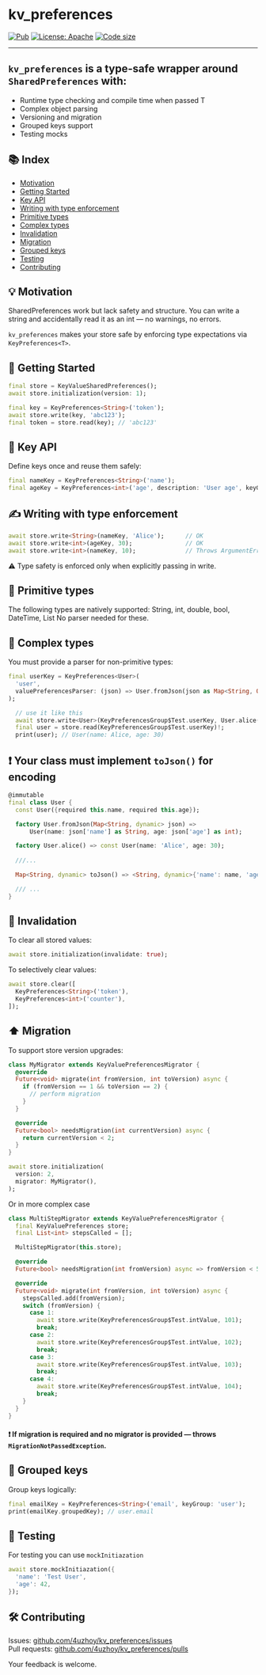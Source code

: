 

# kv_preferences

[![Pub](https://img.shields.io/pub/v/kv_preferences.svg)](https://pub.dev/packages/kv_preferences)
[![License: Apache](https://img.shields.io/github/license/saltstack/salt)](https://github.com/4uzhoy/kv_preferences/blob/main/LICENSE)
[![Code size](https://img.shields.io/github/languages/code-size/4uzhoy/kv_preferences.svg)](https://github.com/4uzhoy/kv_preferences)

---

## `kv_preferences` is a type-safe wrapper around `SharedPreferences` with:


- Runtime type checking and compile time when passed T
- Complex object parsing
- Versioning and migration
- Grouped keys support
- Testing mocks


## 📚 Index

- [Motivation](#motivation)
- [Getting Started](#getting-started)
- [Key API](#key-api)
- [Writing with type enforcement](#writing-with-type-enforcement)
- [Primitive types](#primitive-types)
- [Complex types](#complex-types)
- [Invalidation](#invalidation)
- [Migration](#migration)
- [Grouped keys](#grouped-keys)
- [Testing](#testing)
- [Contributing](#contributing)


## 💡 Motivation

SharedPreferences work but lack safety and structure. You can write a string and accidentally read it as an int — no warnings, no errors.

`kv_preferences` makes your store safe by enforcing type expectations via `KeyPreferences<T>`.


## 🚀 Getting Started

```dart
final store = KeyValueSharedPreferences();
await store.initialization(version: 1);

final key = KeyPreferences<String>('token');
await store.write(key, 'abc123');
final token = store.read(key); // 'abc123'
```


## 🔑 Key API
Define keys once and reuse them safely:
```dart
final nameKey = KeyPreferences<String>('name');
final ageKey = KeyPreferences<int>('age', description: 'User age', keyGroup: 'user');
```

## ✍️ Writing with type enforcement

```dart
await store.write<String>(nameKey, 'Alice');      // OK
await store.write<int>(ageKey, 30);               // OK
await store.write<int>(nameKey, 10);              // Throws ArgumentError
```
⚠️ Type safety is enforced only when explicitly passing <T> in write<T>.


## 🔢 Primitive types
The following types are natively supported:
String, int, double, bool, DateTime, List<String>
No parser needed for these.

## 🧩 Complex types
You must provide a parser for non-primitive types:

``` dart
final userKey = KeyPreferences<User>(
  'user',
  valuePreferencesParser: (json) => User.fromJson(json as Map<String, Object?>),
);

  // use it like this
  await store.write<User>(KeyPreferencesGroup$Test.userKey, User.alice());
  final user = store.read(KeyPreferencesGroup$Test.userKey)!;
  print(user); // User(name: Alice, age: 30)

```

## ❗ Your class must implement `toJson()` for encoding
```dart
@immutable
final class User {
  const User({required this.name, required this.age});

  factory User.fromJson(Map<String, dynamic> json) =>
      User(name: json['name'] as String, age: json['age'] as int);

  factory User.alice() => const User(name: 'Alice', age: 30);
  
  ///...

  Map<String, dynamic> toJson() => <String, dynamic>{'name': name, 'age': age}; // <--- 

  /// ...
}
```

## 🔄 Invalidation
To clear all stored values:
```dart
await store.initialization(invalidate: true);
```

To selectively clear values:
```dart
await store.clear([
  KeyPreferences<String>('token'),
  KeyPreferences<int>('counter'),
]);
```


## ⬆️ Migration
To support store version upgrades:
```dart
class MyMigrator extends KeyValuePreferencesMigrator {
  @override
  Future<void> migrate(int fromVersion, int toVersion) async {
    if (fromVersion == 1 && toVersion == 2) {
      // perform migration
    }
  }

  @override
  Future<bool> needsMigration(int currentVersion) async {
    return currentVersion < 2;
  }
}

await store.initialization(
  version: 2,
  migrator: MyMigrator(),
);
```

Or in more complex case

```dart
class MultiStepMigrator extends KeyValuePreferencesMigrator {
  final KeyValuePreferences store;
  final List<int> stepsCalled = [];

  MultiStepMigrator(this.store);

  @override
  Future<bool> needsMigration(int fromVersion) async => fromVersion < 5;

  @override
  Future<void> migrate(int fromVersion, int toVersion) async {
    stepsCalled.add(fromVersion);
    switch (fromVersion) {
      case 1:
        await store.write(KeyPreferencesGroup$Test.intValue, 101);
        break;
      case 2:
        await store.write(KeyPreferencesGroup$Test.intValue, 102);
        break;
      case 3:
        await store.write(KeyPreferencesGroup$Test.intValue, 103);
        break;
      case 4:
        await store.write(KeyPreferencesGroup$Test.intValue, 104);
        break;
    }
  }
}
```

#### ❗ If migration is required and no migrator is provided — throws `MigrationNotPassedException`. 


## 🧭 Grouped keys
Group keys logically:

```dart
final emailKey = KeyPreferences<String>('email', keyGroup: 'user');
print(emailKey.groupedKey); // user.email

```

## 🧪 Testing
For testing you can use `mockInitiazation`
```dart
await store.mockInitiazation({
  'name': 'Test User',
  'age': 42,
});
```

## 🛠️ Contributing

Issues: [github.com/4uzhoy/kv_preferences/issues](https://github.com/4uzhoy/kv_preferences/issues)  
Pull requests: [github.com/4uzhoy/kv_preferences/pulls](https://github.com/4uzhoy/kv_preferences/pulls)


Your feedback is welcome.

